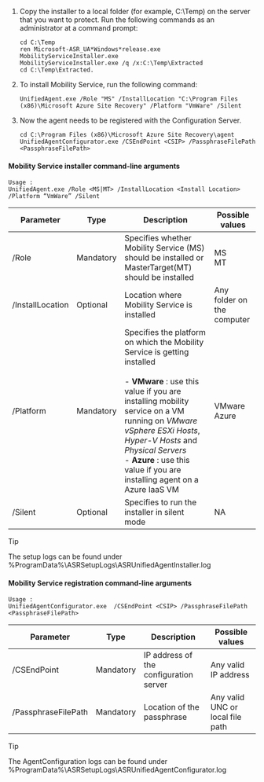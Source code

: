 1. Copy the installer to a local folder (for example, C:\Temp) on the server that you want to protect. Run the following commands as an administrator at a command prompt:

    ```
    cd C:\Temp
    ren Microsoft-ASR_UA*Windows*release.exe MobilityServiceInstaller.exe
    MobilityServiceInstaller.exe /q /x:C:\Temp\Extracted
    cd C:\Temp\Extracted.
    ```
2. To install Mobility Service, run the following command:

    ```
    UnifiedAgent.exe /Role "MS" /InstallLocation "C:\Program Files (x86)\Microsoft Azure Site Recovery" /Platform "VmWare" /Silent
    ```
3. Now the agent needs to be registered with the Configuration Server.

    ```
    cd C:\Program Files (x86)\Microsoft Azure Site Recovery\agent
    UnifiedAgentConfigurator.exe /CSEndPoint <CSIP> /PassphraseFilePath <PassphraseFilePath>
    ```

#### Mobility Service installer command-line arguments

```
Usage :
UnifiedAgent.exe /Role <MS|MT> /InstallLocation <Install Location> /Platform “VmWare” /Silent
```

| Parameter|Type|Description|Possible values|
|-|-|-|-|
|/Role|Mandatory|Specifies whether Mobility Service (MS) should be installed or MasterTarget(MT) should be installed|MS </br> MT|
|/InstallLocation|Optional|Location where Mobility Service is installed|Any folder on the computer|
|/Platform|Mandatory|Specifies the platform on which the Mobility Service is getting installed </br> </br>- **VMware** : use this value if you are installing mobility service on a VM running on *VMware vSphere ESXi Hosts*, *Hyper-V Hosts* and *Physical Servers* </br> - **Azure** : use this value if you are installing agent on a Azure IaaS VM| VMware </br> Azure|
|/Silent|Optional|Specifies to run the installer in silent mode| NA|

>[!TIP]
> The setup logs can be found under %ProgramData%\ASRSetupLogs\ASRUnifiedAgentInstaller.log

#### Mobility Service registration command-line arguments

```
Usage :
UnifiedAgentConfigurator.exe  /CSEndPoint <CSIP> /PassphraseFilePath <PassphraseFilePath>
```

  | Parameter|Type|Description|Possible values|
  |-|-|-|-|
  |/CSEndPoint |Mandatory|IP address of the configuration server| Any valid IP address|
  |/PassphraseFilePath|Mandatory|Location of the passphrase |Any valid UNC or local file path|

>[!TIP]
> The AgentConfiguration logs can be found under %ProgramData%\ASRSetupLogs\ASRUnifiedAgentConfigurator.log
<!--ms.date: 01/01/2018 -->
<!-- Update_Description: wording update -->